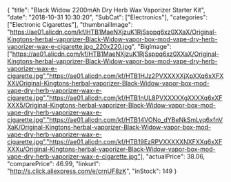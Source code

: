 {
	"title": "Black Widow 2200mAh Dry Herb   Wax Vaporizer Starter Kit",
	"date": "2018-10-31 10:30:20",
	"SubCat": ["Electronics"],
	"categories": ["Electronic Cigarettes"],
	"thumbnailImage": "https://ae01.alicdn.com/kf/HTB1MaeNXjzuK1RjSsppq6xz0XXaX/Original-Kingtons-herbal-vaporizer-Black-Widow-vapor-box-mod-vape-dry-herb-vaporizer-wax-e-cigarette.jpg_220x220.jpg",
	"BigImage": ["https://ae01.alicdn.com/kf/HTB1MaeNXjzuK1RjSsppq6xz0XXaX/Original-Kingtons-herbal-vaporizer-Black-Widow-vapor-box-mod-vape-dry-herb-vaporizer-wax-e-cigarette.jpg","https://ae01.alicdn.com/kf/HTB1HJz2PVXXXXXjXpXXq6xXFXXXl/Original-Kingtons-herbal-vaporizer-Black-Widow-vapor-box-mod-vape-dry-herb-vaporizer-wax-e-cigarette.jpg","https://ae01.alicdn.com/kf/HTB1nUL8PVXXXXXgXXXXq6xXFXXX5/Original-Kingtons-herbal-vaporizer-Black-Widow-vapor-box-mod-vape-dry-herb-vaporizer-wax-e-cigarette.jpg","https://ae01.alicdn.com/kf/HTB14VONo_dYBeNkSmLyq6xfnVXaK/Original-Kingtons-herbal-vaporizer-Black-Widow-vapor-box-mod-vape-dry-herb-vaporizer-wax-e-cigarette.jpg","https://ae01.alicdn.com/kf/HTB19EzRPVXXXXXNXFXXq6xXFXXXu/Original-Kingtons-herbal-vaporizer-Black-Widow-vapor-box-mod-vape-dry-herb-vaporizer-wax-e-cigarette.jpg"],
	"actualPrice": 38.06,
	"comparePrice": 46.99,
	"linkurl": "http://s.click.aliexpress.com/e/crnUF8zK",
	"inStock": 149
}
